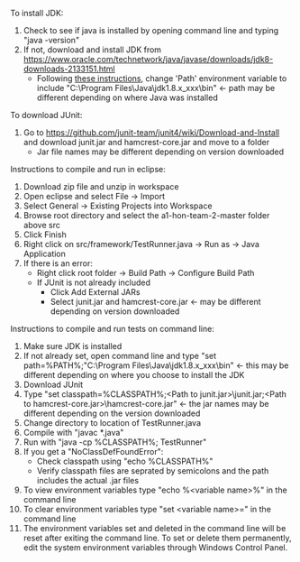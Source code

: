 To install JDK:
1. Check to see if java is installed by opening command line and typing "java -version"
2. If not, download and install JDK from https://www.oracle.com/technetwork/java/javase/downloads/jdk8-downloads-2133151.html
    - Following [these instructions](https://www.java.com/en/download/help/path.xml), change 'Path' environment variable to include "C:\Program Files\Java\jdk1.8.x_xxx\bin" <- path may be different depending on where Java was installed

To download JUnit:
1. Go to https://github.com/junit-team/junit4/wiki/Download-and-Install and download junit.jar and hamcrest-core.jar and move to a folder
    - Jar file names may be different depending on version downloaded

Instructions to compile and run in eclipse:

1. Download zip file and unzip in workspace
2. Open eclipse and select File -> Import
3. Select General -> Existing Projects into Workspace
4. Browse root directory and select the a1-hon-team-2-master folder above src
5. Click Finish
6. Right click on src/framework/TestRunner.java -> Run as -> Java Application
7. If there is an error:
    - Right click root folder -> Build Path -> Configure Build Path
    - If JUnit is not already included
       - Click Add External JARs
       - Select junit.jar and hamcrest-core.jar <- may be different depending on version downloaded

Instructions to compile and run tests on command line:

1. Make sure JDK is installed
2. If not already set, open command line and type "set path=%PATH%;"C:\Program Files\Java\jdk1.8.x_xxx\bin" <- this may be different depending on where you choose to install the JDK
3. Download JUnit
4. Type "set classpath=%CLASSPATH%;\<Path to junit.jar>\junit.jar;\<Path to hamcrest-core.jar>\hamcrest-core.jar" <- the jar names may be different depending on the version downloaded
4. Change directory to location of TestRunner.java
5. Compile with "javac *.java"
6. Run with "java -cp %CLASSPATH%; TestRunner"
7. If you get a "NoClassDefFoundError":
    - Check classpath using "echo %CLASSPATH%"
    - Verify classpath files are seprated by semicolons and the path includes the actual .jar files
8. To view environment variables type "echo %\<variable name>%" in the command line
9. To clear environment variables type "set \<variable name>=" in the command line
10. The environment variables set and deleted in the command line will be reset after exiting the command line. To set or delete them permanently, edit the system environment variables through Windows Control Panel.
